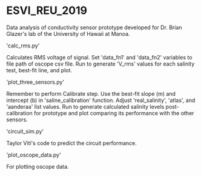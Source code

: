 # ESVI_REU_2019
Data analysis of conductivity sensor prototype developed for Dr. Brian Glazer's lab of the University of Hawaii at Manoa.

'calc_rms.py'

Calculates RMS voltage of signal. Set 'data_fn1' and 'data_fn2' variables to file path of oscope csv file. 
Run to generate 'V_rms' values for each salinity test, best-fit line, and plot.

'plot_three_sensors.py'

Remember to perform Calibrate step. Use the best-fit slope (m) and intercept (b) in 'saline_calibration' function.
Adjust 'real_salinity', 'atlas', and 'aanderaa' list values.
Run to generate calculated salinity levels post-calibration for prototype and plot comparing its performance with the other sensors.

'circuit_sim.py'

Taylor Viti's code to predict the circuit performance.

'plot_oscope_data.py'

For plotting oscope data.
